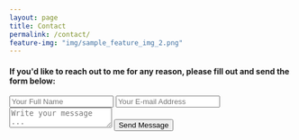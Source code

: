 ```yaml
---
layout: page
title: Contact
permalink: /contact/
feature-img: "img/sample_feature_img_2.png"
---
```


#### If you'd like to reach out to me for any reason, please fill out and send the form below:

<form action="https://getsimpleform.com/messages?form_api_token=2ac56955ee0bb0f16c5b1b15d71c2bec" method="post">
  <!-- the redirect_to is optional, the form will redirect to the referrer on submission -->
  <input type='hidden' name='redirect_to' value='http://jvg0119.github.io/portfolio-iro/thank-you/' />    

  <!-- http://{username}.github.io/thank-you -->
  <input class="form" type='text' name='name' placeholder='Your Full Name' />
  <input class="form" type='email' name='email' placeholder='Your E-mail Address' />

  <textarea class="form-message" name='message' placeholder='Write your message ...'></textarea>

  <input class="form-button" type='submit' value='Send Message' />
</form>
